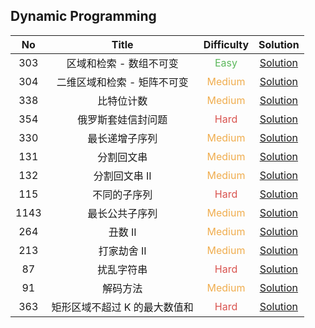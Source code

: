 ## Dynamic Programming

|  No   |             Title             |            Difficulty             |                            Solution                             |
| :---: | :---------------------------: | :-------------------------------: | :-------------------------------------------------------------: |
|  303  |    区域和检索 - 数组不可变    |  <font color=#5CB85C>Easy</font>  |       [Solution](range_sum_query_immutable/NumArray.java)       |
|  304  |  二维区域和检索 - 矩阵不可变  | <font color=#F0AD4E>Medium</font> |     [Solution](range_sum_query_2D_immutable/NumMatrix.java)     |
|  338  |          比特位计数           | <font color=#F0AD4E>Medium</font> |             [Solution](counting_bits/Solution.java)             |
|  354  |      俄罗斯套娃信封问题       |  <font color=#D9534F>Hard</font>  |        [Solution](russian_doll_envelopes/Solution.java)         |
|  330  |        最长递增子序列         | <font color=#F0AD4E>Medium</font> |    [Solution](longest_increasing_subsequence/Solution.java)     |
|  131  |          分割回文串           | <font color=#F0AD4E>Medium</font> |        [Solution](palindrome_partitioning/Solution.java)        |
|  132  |         分割回文串 II         | <font color=#F0AD4E>Medium</font> |      [Solution](palindrome_partitioning_II/Solution.java)       |
|  115  |         不同的子序列          |  <font color=#D9534F>Hard</font>  |         [Solution](distinct_subsequences/Solution.java)         |
| 1143  |        最长公共子序列         | <font color=#F0AD4E>Medium</font> |      [Solution](longest_common_subsequence/Solution.java)       |
|  264  |            丑数 II            | <font color=#F0AD4E>Medium</font> |             [Solution](ugly_numbe_II/Solution.java)             |
|  213  |          打家劫舍 II          | <font color=#F0AD4E>Medium</font> |            [Solution](house_robber_II/Solution.java)            |
|  87   |          扰乱字符串           |  <font color=#D9534F>Hard</font>  |            [Solution](scramble_string/Solution.java)            |
|  91   |           解码方法            | <font color=#F0AD4E>Medium</font> |              [Solution](decode_ways/Solution.java)              |
|  363  | 矩形区域不超过 K 的最大数值和 |  <font color=#D9534F>Hard</font>  | [Solution](max_sum_of_rectangle_no_larger_than_k/Solution.java) |
